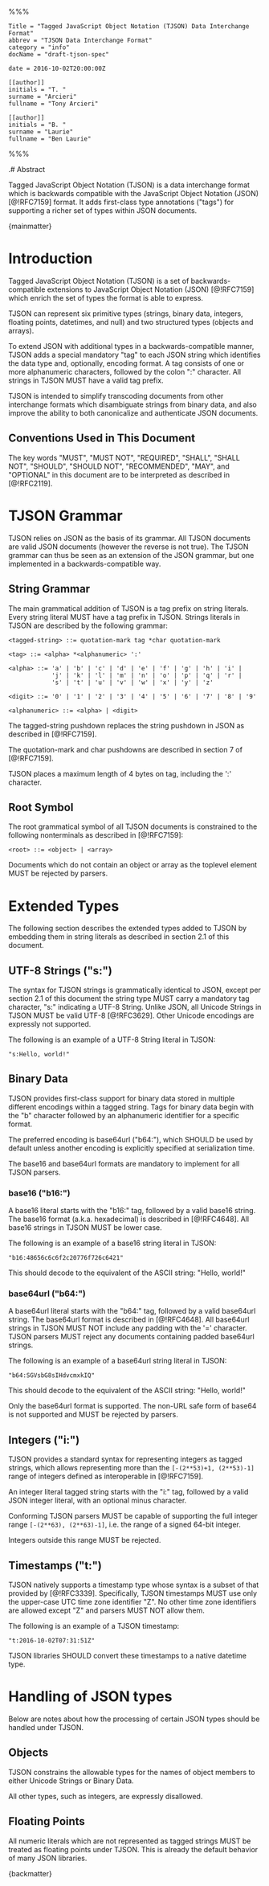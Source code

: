 %%%

    Title = "Tagged JavaScript Object Notation (TJSON) Data Interchange Format"
    abbrev = "TJSON Data Interchange Format"
    category = "info"
    docName = "draft-tjson-spec"
    
    date = 2016-10-02T20:00:00Z
    
    [[author]]
    initials = "T. "
    surname = "Arcieri"
    fullname = "Tony Arcieri"

    [[author]]
    initials = "B. "
    surname = "Laurie"
    fullname = "Ben Laurie"

%%%

.# Abstract

Tagged JavaScript Object Notation (TJSON) is a data interchange format which is
backwards compatible with the JavaScript Object Notation (JSON) [@!RFC7159]
format. It adds first-class type annotations ("tags") for supporting a richer
set of types within JSON documents.

{mainmatter}

# Introduction

Tagged JavaScript Object Notation (TJSON) is a set of backwards-compatible
extensions to JavaScript Object Notation (JSON) [@!RFC7159] which enrich
the set of types the format is able to express.

TJSON can represent six primitive types (strings, binary data, integers,
floating points, datetimes, and null) and two structured types (objects and
arrays).

To extend JSON with additional types in a backwards-compatible manner,
TJSON adds a special mandatory "tag" to each JSON string which identifies
the data type and, optionally, encoding format. A tag consists of one
or more alphanumeric characters, followed by the colon ":" character.
All strings in TJSON MUST have a valid tag prefix.

TJSON is intended to simplify transcoding documents from other interchange
formats which disambiguate strings from binary data, and also improve the
ability to both canonicalize and authenticate JSON documents.

## Conventions Used in This Document

The key words "MUST", "MUST NOT", "REQUIRED", "SHALL", "SHALL NOT", "SHOULD",
"SHOULD NOT", "RECOMMENDED", "MAY", and "OPTIONAL" in this document are to be
interpreted as described in [@!RFC2119].

# TJSON Grammar

TJSON relies on JSON as the basis of its grammar. All TJSON documents are valid
JSON documents (however the reverse is not true). The TJSON grammar can thus
be seen as an extension of the JSON grammar, but one implemented in a
backwards-compatible way.

## String Grammar

The main grammatical addition of TJSON is a tag prefix on string literals. Every
string literal MUST have a tag prefix in TJSON. Strings literals in TJSON are
described by the following grammar:

    <tagged-string> ::= quotation-mark tag *char quotation-mark

    <tag> ::= <alpha> *<alphanumeric> ':'

    <alpha> ::= 'a' | 'b' | 'c' | 'd' | 'e' | 'f' | 'g' | 'h' | 'i' |
                'j' | 'k' | 'l' | 'm' | 'n' | 'o' | 'p' | 'q' | 'r' |
                's' | 't' | 'u' | 'v' | 'w' | 'x' | 'y' | 'z'

    <digit> ::= '0' | '1' | '2' | '3' | '4' | '5' | '6' | '7' | '8' | '9'

    <alphanumeric> ::= <alpha> | <digit>

The tagged-string pushdown replaces the string pushdown in JSON as described in
[@!RFC7159].

The quotation-mark and char pushdowns are described in section 7 of [@!RFC7159].

TJSON places a maximum length of 4 bytes on tag, including the ':' character.

## Root Symbol

The root grammatical symbol of all TJSON documents is constrained to the
following nonterminals as described in [@!RFC7159]:

    <root> ::= <object> | <array>

Documents which do not contain an object or array as the toplevel element
MUST be rejected by parsers.

# Extended Types

The following section describes the extended types added to TJSON by embedding
them in string literals as described in section 2.1 of this document.

## UTF-8 Strings ("s:")

The syntax for TJSON strings is grammatically identical to JSON, except per
section 2.1 of this document the string type MUST carry a mandatory tag
character, "s:" indicating a UTF-8 String. Unlike JSON, all Unicode Strings
in TJSON MUST be valid UTF-8 [@!RFC3629]. Other Unicode encodings are
expressly not supported.

The following is an example of a UTF-8 String literal in TJSON:

    "s:Hello, world!"

## Binary Data

TJSON provides first-class support for binary data stored in multiple
different encodings within a tagged string. Tags for binary data begin
with the "b" character followed by an alphanumeric identifier for a
specific format.

The preferred encoding is base64url ("b64:"), which SHOULD be used by
default unless another encoding is explicitly specified at serialization
time.

The base16 and base64url formats are mandatory to implement for all TJSON
parsers.

### base16 ("b16:")

A base16 literal starts with the "b16:" tag, followed by a valid base16 string.
The base16 format (a.k.a. hexadecimal) is described in [@!RFC4648]. All base16
strings in TJSON MUST be lower case.

The following is an example of a base16 string literal in TJSON:

    "b16:48656c6c6f2c20776f726c6421"

This should decode to the equivalent of the ASCII string: "Hello, world!"

### base64url ("b64:")

A base64url literal starts with the "b64:" tag, followed by a valid base64url
string. The base64url format is described in [@!RFC4648]. All base64url strings
in TJSON MUST NOT include any padding with the '=' character. TJSON parsers
MUST reject any documents containing padded base64url strings.

The following is an example of a base64url string literal in TJSON:

    "b64:SGVsbG8sIHdvcmxkIQ"

This should decode to the equivalent of the ASCII string: "Hello, world!"

Only the base64url format is supported. The non-URL safe form of base64
is not supported and MUST be rejected by parsers.

## Integers ("i:")

TJSON provides a standard syntax for representing integers as tagged strings,
which allows representing more than the `[-(2**53)+1, (2**53)-1]` range of
integers defined as interoperable in [@!RFC7159].

An integer literal tagged string starts with the "i:" tag, followed by a
valid JSON integer literal, with an optional minus character.

Conforming TJSON parsers MUST be capable of supporting the full integer range
`[-(2**63), (2**63)-1]`, i.e. the range of a signed 64-bit integer.

Integers outside this range MUST be rejected.

## Timestamps ("t:")

TJSON natively supports a timestamp type whose syntax is a subset of that
provided by [@!RFC3339]. Specifically, TJSON timestamps MUST use only the
upper-case UTC time zone identifier "Z". No other time zone identifiers are
allowed except "Z" and parsers MUST NOT allow them.

The following is an example of a TJSON timestamp:

    "t:2016-10-02T07:31:51Z"

TJSON libraries SHOULD convert these timestamps to a native datetime type.

# Handling of JSON types

Below are notes about how the processing of certain JSON types should be
handled under TJSON.

## Objects

TJSON constrains the allowable types for the names of object members to either
Unicode Strings or Binary Data.

All other types, such as integers, are expressly disallowed.

## Floating Points

All numeric literals which are not represented as tagged strings MUST be
treated as floating points under TJSON. This is already the default behavior
of many JSON libraries.

{backmatter}
